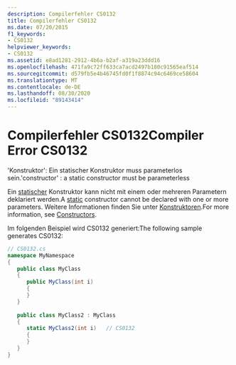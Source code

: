 ```yaml
---
description: Compilerfehler CS0132
title: Compilerfehler CS0132
ms.date: 07/20/2015
f1_keywords:
- CS0132
helpviewer_keywords:
- CS0132
ms.assetid: e8ad1281-2912-4b6a-b2af-a319a23ddd16
ms.openlocfilehash: 471fa9c72ff633ca7acd2497b180c91565eaf514
ms.sourcegitcommit: d579fb5e4b46745fd0f1f8874c94c6469ce58604
ms.translationtype: MT
ms.contentlocale: de-DE
ms.lasthandoff: 08/30/2020
ms.locfileid: "89143414"
---
```

# <a name="compiler-error-cs0132"></a><span data-ttu-id="01358-103">Compilerfehler CS0132</span><span class="sxs-lookup"><span data-stu-id="01358-103">Compiler Error CS0132</span></span>
<span data-ttu-id="01358-104">'Konstruktor': Ein statischer Konstruktor muss parameterlos sein.</span><span class="sxs-lookup"><span data-stu-id="01358-104">'constructor' : a static constructor must be parameterless</span></span>  
  
 <span data-ttu-id="01358-105">Ein [statischer](../language-reference/keywords/static.md) Konstruktor kann nicht mit einem oder mehreren Parametern deklariert werden.</span><span class="sxs-lookup"><span data-stu-id="01358-105">A [static](../language-reference/keywords/static.md) constructor cannot be declared with one or more parameters.</span></span> <span data-ttu-id="01358-106">Weitere Informationen finden Sie unter [Konstruktoren](../programming-guide/classes-and-structs/constructors.md).</span><span class="sxs-lookup"><span data-stu-id="01358-106">For more information, see [Constructors](../programming-guide/classes-and-structs/constructors.md).</span></span>  
  
 <span data-ttu-id="01358-107">Im folgenden Beispiel wird CS0132 generiert:</span><span class="sxs-lookup"><span data-stu-id="01358-107">The following sample generates CS0132:</span></span>  
  
```csharp  
// CS0132.cs  
namespace MyNamespace  
{  
   public class MyClass  
   {  
      public MyClass(int i)  
      {  
      }  
   }  
  
   public class MyClass2 : MyClass  
   {  
      static MyClass2(int i)   // CS0132  
      {  
      }  
   }  
}  
```
